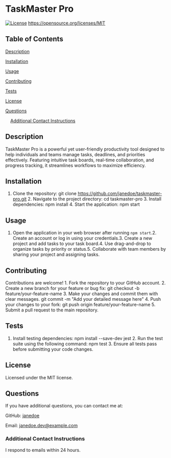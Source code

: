 # TaskMaster Pro  
  [![License](https://img.shields.io/badge/License-MIT-yellow.svg)](https://opensource.org/licenses/MIT)  https://opensource.org/licenses/MIT
  ## Table of Contents
  [Description](#description) 

  [Installation](#installation) 

  [Usage](#usage) 

  [Contributing](#contributing) 

  [Tests](#tests) 

  [License](#license) 

  [Questions](#questions) 

  &nbsp;&nbsp;&nbsp;&nbsp;[Additional Contact Instructions](#additional-contact-instructions)
  ## Description
  TaskMaster Pro is a powerful yet user-friendly productivity tool designed to help individuals and teams manage tasks, deadlines, and priorities effectively. Featuring intuitive task boards, real-time collaboration, and progress tracking, it streamlines workflows to maximize efficiency.
  ## Installation
  1. Clone the repository:   git clone https://github.com/janedoe/taskmaster-pro.git 2. Navigate to the project directory:   cd taskmaster-pro 3. Install dependencies:   npm install 4. Start the application:   npm start
  ## Usage
  1. Open the application in your web browser after running `npm start`.2. Create an account or log in using your credentials.3. Create a new project and add tasks to your task board.4. Use drag-and-drop to organize tasks by priority or status.5. Collaborate with team members by sharing your project and assigning tasks.
  ## Contributing
  Contributions are welcome!  1. Fork the repository to your GitHub account.  2. Create a new branch for your feature or bug fix:     git checkout -b feature/your-feature-name  3. Make your changes and commit them with clear messages.     git commit -m "Add your detailed message here"  4. Push your changes to your fork:     git push origin feature/your-feature-name  5. Submit a pull request to the main repository.  
  ## Tests
  1. Install testing dependencies:     npm install --save-dev jest  2. Run the test suite using the following command:     npm test  3. Ensure all tests pass before submitting your code changes.  
  ## License
  Licensed under the MIT license.
  ## Questions
  If you have additional questions, you can contact me at: 
  
  GitHub: [janedoe](https://github.com/Lauren245) 

  Email: janedoe.dev@example.com
  ### Additional Contact Instructions
  I respond to emails within 24 hours.
